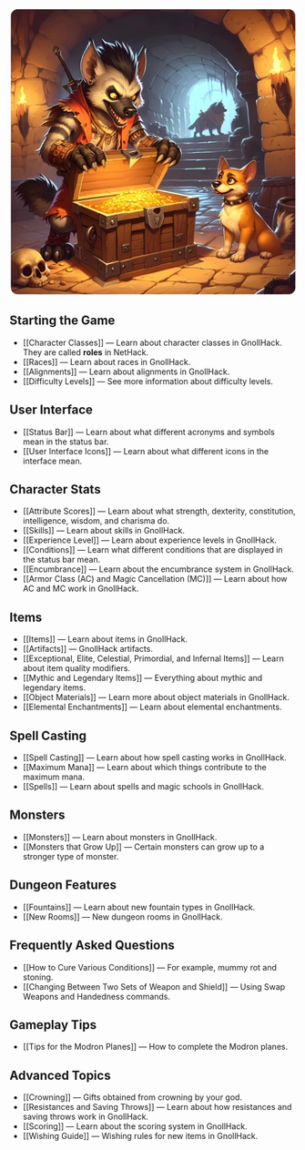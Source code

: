 ![gameplay-information-q90](/uploads/Gameplay%20Information/gameplay-information-q90.webp)

## Starting the Game

* [[Character Classes]] — Learn about character classes in GnollHack. They are called **roles** in NetHack.
* [[Races]] — Learn about races in GnollHack.
* [[Alignments]] — Learn about alignments in GnollHack.
* [[Difficulty Levels]] — See more information about difficulty levels.

## User Interface

* [[Status Bar]] — Learn about what different acronyms and symbols mean in the status bar.
* [[User Interface Icons]] — Learn about what different icons in the interface mean.

## Character Stats

* [[Attribute Scores]] — Learn about what strength, dexterity, constitution, intelligence, wisdom, and charisma do.
* [[Skills]] — Learn about skills in GnollHack.
* [[Experience Level]] — Learn about experience levels in GnollHack.
* [[Conditions]] — Learn what different conditions that are displayed in the status bar mean.
* [[Encumbrance]] — Learn about the encumbrance system in GnollHack.
* [[Armor Class (AC) and Magic Cancellation (MC)]] — Learn about how AC and MC work in GnollHack.

## Items

* [[Items]] — Learn about items in GnollHack.
* [[Artifacts]] — GnollHack artifacts.
* [[Exceptional, Elite, Celestial, Primordial, and Infernal Items]] — Learn about item quality modifiers.
* [[Mythic and Legendary Items]] — Everything about mythic and legendary items.
* [[Object Materials]] — Learn more about object materials in GnollHack.
* [[Elemental Enchantments]] — Learn about elemental enchantments.

## Spell Casting

* [[Spell Casting]] — Learn about how spell casting works in GnollHack.
* [[Maximum Mana]] — Learn about which things contribute to the maximum mana.
* [[Spells]] — Learn about spells and magic schools in GnollHack.

## Monsters

* [[Monsters]] — Learn about monsters in GnollHack.
* [[Monsters that Grow Up]] — Certain monsters can grow up to a stronger type of monster.

## Dungeon Features

* [[Fountains]] — Learn about new fountain types in GnollHack.
* [[New Rooms]] — New dungeon rooms in GnollHack.

## Frequently Asked Questions

* [[How to Cure Various Conditions]] — For example, mummy rot and stoning.
* [[Changing Between Two Sets of Weapon and Shield]] — Using Swap Weapons and Handedness commands.

## Gameplay Tips

* [[Tips for the Modron Planes]] — How to complete the Modron planes.

## Advanced Topics

* [[Crowning]] — Gifts obtained from crowning by your god.
* [[Resistances and Saving Throws]] — Learn about how resistances and saving throws work in GnollHack.
* [[Scoring]] — Learn about the scoring system in GnollHack.
* [[Wishing Guide]] — Wishing rules for new items in GnollHack.